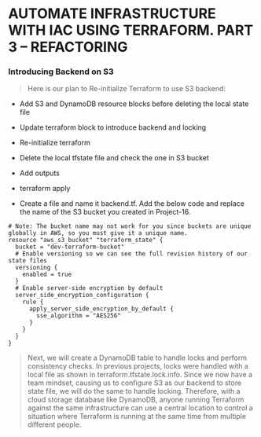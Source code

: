 # AUTOMATE INFRASTRUCTURE WITH IAC USING TERRAFORM. PART 3 – REFACTORING

### Introducing Backend on S3

> Here is our plan to Re-initialize Terraform to use S3 backend:
-  Add S3 and DynamoDB resource blocks before deleting the local state file
-  Update terraform block to introduce backend and locking
-  Re-initialize terraform
-  Delete the local tfstate file and check the one in S3 bucket
-  Add outputs
-  terraform apply

-  Create a file and name it backend.tf. Add the below code and replace the name of the S3 bucket you created in Project-16.
```
# Note: The bucket name may not work for you since buckets are unique globally in AWS, so you must give it a unique name.
resource "aws_s3_bucket" "terraform_state" {
  bucket = "dev-terraform-bucket"
  # Enable versioning so we can see the full revision history of our state files
  versioning {
    enabled = true
  }
  # Enable server-side encryption by default
  server_side_encryption_configuration {
    rule {
      apply_server_side_encryption_by_default {
        sse_algorithm = "AES256"
      }
    }
  }
}
```

> Next, we will create a DynamoDB table to handle locks and perform consistency checks. In previous projects,
> locks were handled with a local file as shown in terraform.tfstate.lock.info. Since we now have a team mindset,
> causing us to configure S3 as our backend to store state file, we will do the same to handle locking. Therefore,
> with a cloud storage database like DynamoDB, anyone running Terraform against the same infrastructure can use a central
> location to control a situation where Terraform is running at the same time from multiple different people.

